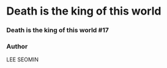 # Death is the king of this world 


### Death is the king of this world #17




























###  Author

LEE SEOMIN

